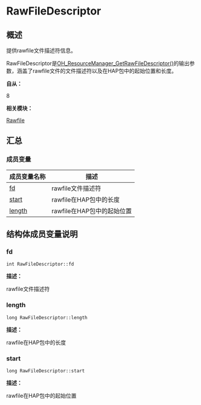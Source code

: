 # RawFileDescriptor


## 概述

提供rawfile文件描述符信息。

RawFileDescriptor是[OH_ResourceManager_GetRawFileDescriptor()](rawfile.md#oh_resourcemanager_getrawfiledescriptor)的输出参数，涵盖了rawfile文件的文件描述符以及在HAP包中的起始位置和长度。

**自从：**

8

**相关模块：**

[Rawfile](rawfile.md)


## 汇总


### 成员变量

  | 成员变量名称 | 描述 | 
| -------- | -------- |
| [fd](#fd) | rawfile文件描述符 | 
| [start](#start) | rawfile在HAP包中的长度 | 
| [length](#length) | rawfile在HAP包中的起始位置 | 


## 结构体成员变量说明


### fd

  
```
int RawFileDescriptor::fd
```

**描述：**

rawfile文件描述符


### length

  
```
long RawFileDescriptor::length
```

**描述：**

rawfile在HAP包中的长度


### start

  
```
long RawFileDescriptor::start
```

**描述：**

rawfile在HAP包中的起始位置
